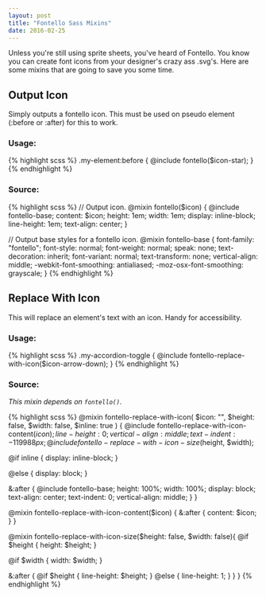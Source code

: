```yaml
---
layout: post
title: "Fontello Sass Mixins"
date: 2016-02-25
---
```

Unless you're still using sprite sheets, you've heard of Fontello. You know you can create font icons from your designer's crazy ass .svg's. Here are some mixins that are going to save you some time.

## Output Icon

Simply outputs a fontello icon. This must be used on pseudo element (:before or :after) for this to work.

### Usage:

{% highlight scss %}
.my-element:before {
  @include fontello($icon-star);
}
{% endhighlight %}

### Source:

{% highlight scss %}
// Output icon.
@mixin fontello($icon) {
  @include fontello-base;
  content: $icon;
  height: 1em;
  width: 1em;
  display: inline-block;
  line-height: 1em;
  text-align: center;
}

// Output base styles for a fontello icon.
@mixin fontello-base {
  font-family: "fontello";
  font-style: normal;
  font-weight: normal;
  speak: none;
  text-decoration: inherit;
  font-variant: normal;
  text-transform: none;
  vertical-align: middle;
  -webkit-font-smoothing: antialiased;
  -moz-osx-font-smoothing: grayscale;
}
{% endhighlight %}

## Replace With Icon

This will replace an element's text with an icon. Handy for accessibility.

### Usage:

{% highlight scss %}
.my-accordion-toggle {
  @include fontello-replace-with-icon($icon-arrow-down);
}
{% endhighlight %}

### Source:

*This mixin depends on `fontello()`.*

{% highlight scss %}
@mixin fontello-replace-with-icon(
  $icon: "",
  $height: false,
  $width: false, 
  $inline: true
) {
  @include fontello-replace-with-icon-content($icon);
  line-height: 0;
  vertical-align: middle;
  text-indent: -119988px;
  @include fontello-replace-with-icon-size($height, $width);

  @if inline {
    display: inline-block;
  }

  @else {
    display: block;
  }

  &:after {
    @include fontello-base;
    height: 100%;
    width: 100%;
    display: block;
    text-align: center;
    text-indent: 0;
    vertical-align: middle;
  }
}

@mixin fontello-replace-with-icon-content($icon) {
  &:after {
    content: $icon;
  }
}

@mixin fontello-replace-with-icon-size($height: false, $width: false){
  @if $height {
    height: $height;
  }

  @if $width {
    width: $width;
  }

  &:after {
    @if $height {
      line-height: $height;
    } @else {
      line-height: 1;
    }
  }
}
{% endhighlight %}

